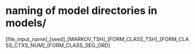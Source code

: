 # naming of model directories in models/

[file_input_name]\_[seed]\_[MARKOV_TSH]\_[FORM_CLASS_TSH]\_[FORM_CLASS_CTXS_NUM]\_[FORM_CLASS_SEG_ORD]
